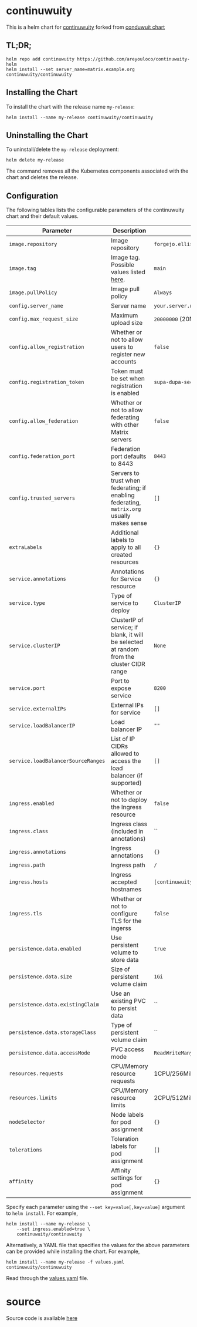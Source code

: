 # continuwuity
This is a helm chart for [continuwuity][homepage] forked from [conduwuit chart][conduwuit] 

## TL;DR;
```console
helm repo add continuwuity https://github.com/areyouloco/continuwuity-helm
helm install --set server_name=matrix.example.org continuwuity/continuwuity
```

## Installing the Chart
To install the chart with the release name `my-release`:

```console
helm install --name my-release continuwuity/continuwuity
```

## Uninstalling the Chart
To uninstall/delete the `my-release` deployment:

```console
helm delete my-release
```

The command removes all the Kubernetes components associated with the chart and deletes the release.

## Configuration
The following tables lists the configurable parameters of the continuwuity chart and their default values.

| Parameter                          | Description                                                                                | Default                 |
| ---------------------------------- | ------------------------------------------------------------------------------------------ | ----------------------- |
| `image.repository`                 | Image repository                                                                           | `forgejo.ellis.link/continuwuation/continuwuity` |
| `image.tag`                        | Image tag. Possible values listed [here][images].                                          | `main`  |
| `image.pullPolicy`                 | Image pull policy                                                                          | `Always`          |
| `config.server_name`               | Server name                                                                                | `your.server.name`      |
| `config.max_request_size`          | Maximum upload size                                                                        | `20000000` (20MB)       |
| `config.allow_registration`        | Whether or not to allow users to register new accounts                                     | `false`                 |
| `config.registration_token`        | Token must be set when registration is enabled                                             | `supa-dupa-secret-token`             |
| `config.allow_federation`          | Whether or not to allow federating with other Matrix servers                               | `false`                 |
| `config.federation_port`           | Federation port defaults to 8443                                                            | `8443`                 |
| `config.trusted_servers`           | Servers to trust when federating; if enabling federating, `matrix.org` usually makes sense | `[]`                    |
| `extraLabels`                      | Additional labels to apply to all created resources                                        | `{}`                    |
| `service.annotations`              | Annotations for Service resource                                                           | `{}`                    |
| `service.type`                     | Type of service to deploy                                                                  | `ClusterIP`             |
| `service.clusterIP`                | ClusterIP of service; if blank, it will be selected at random from the cluster CIDR range  | `None`                  |
| `service.port`                     | Port to expose service                                                                     | `8200`                  |
| `service.externalIPs`              | External IPs for service                                                                   | `[]`                    |
| `service.loadBalancerIP`           | Load balancer IP                                                                           | `""`                    |
| `service.loadBalancerSourceRanges` | List of IP CIDRs allowed to access the load balancer (if supported)                        | `[]`                    |
| `ingress.enabled`                  | Whether or not to deploy the Ingress resource                                              | `false`                 |
| `ingress.class`                    | Ingress class (included in annotations)                                                    | ``                      |
| `ingress.annotations`              | Ingress annotations                                                                        | `{}`                    |
| `ingress.path`                     | Ingress path                                                                               | `/`                     |
| `ingress.hosts`                    | Ingress accepted hostnames                                                                 | `[continuwuity.tld]`           |
| `ingress.tls`                      | Whether or not to configure TLS for the ingerss                                            | `false`                 |
| `persistence.data.enabled`         | Use persistent volume to store data                                                        | `true`                  |
| `persistence.data.size`            | Size of persistent volume claim                                                            | `1Gi`                   |
| `persistence.data.existingClaim`   | Use an existing PVC to persist data                                                        | ``                      |
| `persistence.data.storageClass`    | Type of persistent volume claim                                                            | ``                      |
| `persistence.data.accessMode`      | PVC access mode                                                                            | `ReadWriteMany`         |
| `resources.requests`               | CPU/Memory resource requests                                                               | 1CPU/256MiB             |
| `resources.limits`                 | CPU/Memory resource limits                                                                 | 2CPU/512MiB             |
| `nodeSelector`                     | Node labels for pod assignment                                                             | `{}`                    |
| `tolerations`                      | Toleration labels for pod assignment                                                       | `[]`                    |
| `affinity`                         | Affinity settings for pod assignment                                                       | `{}`                    |

Specify each parameter using the `--set key=value[,key=value]` argument to `helm install`. For example,

```console
helm install --name my-release \
	--set ingress.enabled=true \
	continuwuity/continuwuity
```

Alternatively, a YAML file that specifies the values for the above parameters can be provided while installing the chart. For example,

```console
helm install --name my-release -f values.yaml continuwuity/continuwuity
```

Read through the [values.yaml](values.yaml) file.

# source
Source code is available [here][source]

[images]: https://forgejo.ellis.link/continuwuation/-/packages/container/continuwuity/versions
[source]: https://forgejo.ellis.link/continuwuation/continuwuity
[homepage]: https://continuwuity.org
[conduwuit]: https://gitlab.cronce.io/charts/conduwuit/
